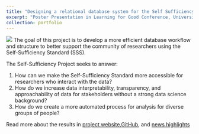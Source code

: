 ```yaml
---
title: "Designing a relational database system for the Self Sufficiency Standard: Representing the cost of living"
excerpt: "Poster Presentation in Learning for Good Conference, University of Washington, September 2022."
collection: portfolio
---
```

 <img src="{{ site.url }}{{ site.baseurl }}/images/Poster.jpg">
The goal of this project is to develop a more efficient database workflow and structure to better support the community of researchers using the Self-Sufficiency Standard (SSS).

The Self-Sufficiency Project seeks to answer:

1. How can we make the Self-Sufficiency Standard more accessible for researchers who interact with the data?
2. How do we increase data interpretability, transparency, and approachability of data for stakeholders without a strong data science background?
3. How do we create a more automated process for analysis for diverse groups of people?

Read more about the results in [project website](https://uwescience.github.io/DSSG2022-Self-Sufficiency/),[GitHub](https://github.com/Center-for-Women-s-Welfare/SSS), and [news highlights](https://escience.washington.edu/interdisciplinary-team-designs-database-to-advance-self-sufficiency-standard-research/)